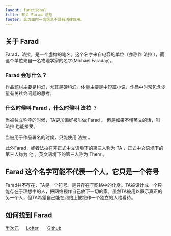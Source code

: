 ```yaml
---
layout: functional
title: 有关 Farad 法拉
footer: 此页面内一切信息不具有法律效用。
---
```


## 关于 Farad

Farad，法拉，是一个虚构的笔名。这个名字来自电容的单位（亦称作 法拉 ），而这个单位来自一名物理学家的名字(Michael Faraday)。

### Farad 会写什么？

作品题材主要是科幻，尤其是硬科幻。体量主要是中短篇小说，作品中时常包含少量有关社会问题的思考。

### 什么时候叫 Farad ，什么时候叫 法拉 ？

当被独立称呼的时候，TA更加偏好被叫做 Farad 。
但是如果不懂英文的话，叫 法拉 也能接受。

当被用于作品署名的时候，只能使用 法拉 。

此外Farad，或者法拉在非正式中文语境下的第三人称为 TA ，正式中文语境下的第三人称为 他 ，英文语境下的第三人称为 Them 。

## Farad 这个名字可能不代表一个人，它只是一个符号

Farad并不存在，TA是一个符号。是只存在于网络中的化身。TA被设计成一个只能存在于理想中的人，把网络视作自己放下一切的家。虽然TA被用以展示真正的另一个人，但TA希望自己能在网络上被视作一个独立的人格看待。

## 如何找到 Farad

[半次元](https://bcy.net/u/954030853732910)&nbsp;&nbsp;&nbsp;&nbsp;&nbsp;&nbsp;[Lofter](https://farad314.lofter.com/)
&nbsp;&nbsp;&nbsp;&nbsp;&nbsp;&nbsp;[Github](https://github.com/farad314)
